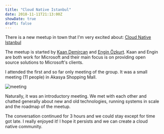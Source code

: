 ```yaml
---
title: "Cloud Native Istanbul"
date: 2018-11-11T21:13:00Z
showDate: true
draft: false
---
```


There is a new meetup in town that I'm very excited about: [Cloud Native
Istanbul](https://www.meetup.com/Cloud-Native-Istanbul/)

The meetup is started by [Kaan Demircan](https://twitter.com/kaandemircan) and
[Engin Özkurt](https://twitter.com/ozkurtengin). Kaan and Engin are both work
for Microsoft and their main focus is on providing open source solutions to
Microsoft's clients.

I attended the first and so far only meeting of the group. It was a small
meeting (11 people) in Akasya Shopping Mall.

![meeting](/images/cloudnativeistanbul.jpeg)

Naturally, it was an introductory meeting. We met with each other and chatted
generally about new and old technologies, running systems in scale and the
roadmap of the meetup.

The conversation continued for 3 hours and we could stay except for time got
late. I really enjoyed it! I hope it persists and we can create a cloud native
community.
